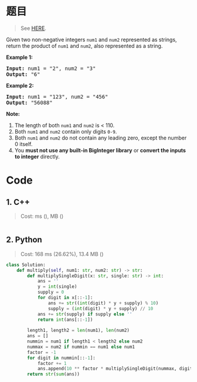# 题目

> See [HERE](https://leetcode.com/problems/multiply-strings/).

<div><p>Given two non-negative integers <code>num1</code> and <code>num2</code> represented as strings, return the product of <code>num1</code> and <code>num2</code>, also represented as a string.</p>

<p><strong>Example 1:</strong></p>

<pre><strong>Input:</strong> num1 = "2", num2 = "3"
<strong>Output:</strong> "6"</pre>

<p><strong>Example 2:</strong></p>

<pre><strong>Input:</strong> num1 = "123", num2 = "456"
<strong>Output:</strong> "56088"
</pre>

<p><strong>Note:</strong></p>

<ol>
	<li>The length of both <code>num1</code> and <code>num2</code> is &lt; 110.</li>
	<li>Both <code>num1</code> and <code>num2</code> contain&nbsp;only digits <code>0-9</code>.</li>
	<li>Both <code>num1</code> and <code>num2</code>&nbsp;do not contain any leading zero, except the number 0 itself.</li>
	<li>You <strong>must not use any built-in BigInteger library</strong> or <strong>convert the inputs to integer</strong> directly.</li>
</ol>
</div>

# Code

## 1. C++

> Cost: ms (), MB ()

```C++

```

## 2. Python

> Cost: 168 ms (26.62%), 13.4 MB ()

```python
class Solution:
    def multiply(self, num1: str, num2: str) -> str:
        def multiplySingleDigit(x: str, single: str) -> int:
            ans = ''
            y = int(single)
            supply = 0
            for digit in x[::-1]:
                ans += str((int(digit) * y + supply) % 10)
                supply = (int(digit) * y + supply) // 10
            ans += str(supply) if supply else ''
            return int(ans[::-1])
        
        length1, length2 = len(num1), len(num2)
        ans = []
        nummin = num1 if length1 < length2 else num2
        nummax = num2 if nummin == num1 else num1
        factor = -1
        for digit in nummin[::-1]:
            factor += 1
            ans.append(10 ** factor * multiplySingleDigit(nummax, digit))
        return str(sum(ans))
```

